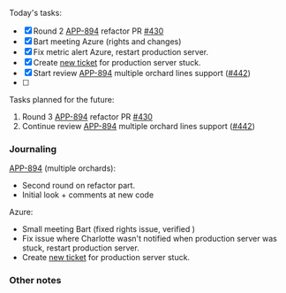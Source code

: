 Today's tasks:
- [x] Round 2 [APP-894](https://agxeed.atlassian.net/browse/APP-894) refactor PR [#430](https://bitbucket.org/agxeed/agx_routing/pull-requests/430)
- [x] Bart meeting Azure (rights and changes)
- [x] Fix metric alert Azure, restart production server.
- [x] Create [new ticket](https://agxeed.atlassian.net/browse/APP-932) for production server stuck.
- [x] Start review [APP-894](https://agxeed.atlassian.net/browse/APP-894) multiple orchard lines support ([#442](https://bitbucket.org/agxeed/agx_routing/pull-requests/442))
- [ ]  

Tasks planned for the future:
1. Round 3 [APP-894](https://agxeed.atlassian.net/browse/APP-894) refactor PR  [#430](https://bitbucket.org/agxeed/agx_routing/pull-requests/430)
2. Continue review  [APP-894](https://agxeed.atlassian.net/browse/APP-894) multiple orchard lines support ([#442](https://bitbucket.org/agxeed/agx_routing/pull-requests/442))

### Journaling
[APP-894](https://agxeed.atlassian.net/browse/APP-894) (multiple orchards):
- Second round on refactor part.
- Initial look + comments at new code

Azure:
- Small meeting Bart (fixed rights issue, verified )
- Fix issue where Charlotte wasn't notified when production server was stuck, restart production server.
- Create [new ticket](https://agxeed.atlassian.net/browse/APP-932) for production server stuck.
### Other notes

